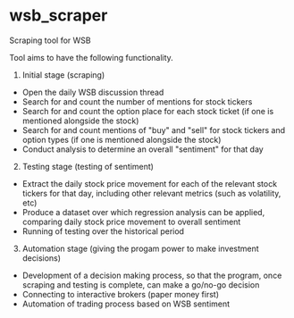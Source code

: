 # wsb_scraper
Scraping tool for WSB

Tool aims to have the following functionality.

1. Initial stage (scraping)

  - Open the daily WSB discussion thread
  - Search for and count the number of mentions for stock tickers
  - Search for and count the option place for each stock ticket (if one is mentioned alongside the stock)
  - Search for and count mentions of "buy" and "sell" for stock tickers and option types (if one is mentioned alongside the stock)
  - Conduct analysis to determine an overall "sentiment" for that day
  
2. Testing stage (testing of sentiment)

  - Extract the daily stock price movement for each of the relevant stock tickers for that day, including other relevant metrics (such as volatility, etc)
  - Produce a dataset over which regression analysis can be applied, comparing daily stock price movement to overall sentiment
  - Running of testing over the historical period
  
3. Automation stage (giving the progam power to make investment decisions)

  - Development of a decision making process, so that the program, once scraping and testing is complete, can make a go/no-go decision
  - Connecting to interactive brokers (paper money first)
  - Automation of trading process based on WSB sentiment
